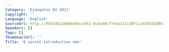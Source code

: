 ```yaml
---
Category: 'DjangoCon EU 2011'
Copyright: ''
Language: 'English'
SourceUrl: http://05d2db1380b6504cc981-8cbed8cf7e3a131cd8f1c3e383d10041.r93.cf2.rackcdn.com/djangocon-eu-2011/0_sprint-introduction.m4v
Speakers: []
Tags: []
ThumbnailUrl: ''
Title: '0_sprint-introduction.m4v'
---
```

